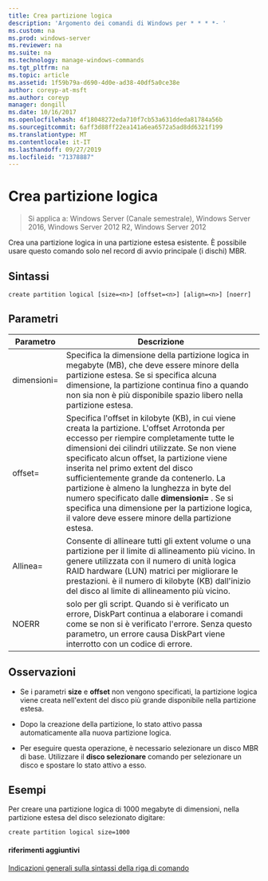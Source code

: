 ```yaml
---
title: Crea partizione logica
description: 'Argomento dei comandi di Windows per * * * *- '
ms.custom: na
ms.prod: windows-server
ms.reviewer: na
ms.suite: na
ms.technology: manage-windows-commands
ms.tgt_pltfrm: na
ms.topic: article
ms.assetid: 1f59b79a-d690-4d0e-ad38-40df5a0ce38e
author: coreyp-at-msft
ms.author: coreyp
manager: dongill
ms.date: 10/16/2017
ms.openlocfilehash: 4f18048272eda710f7cb53a631ddeda81784a56b
ms.sourcegitcommit: 6aff3d88ff22ea141a6ea6572a5ad8dd6321f199
ms.translationtype: MT
ms.contentlocale: it-IT
ms.lasthandoff: 09/27/2019
ms.locfileid: "71378887"
---
```

# <a name="create-partition-logical"></a>Crea partizione logica

>Si applica a: Windows Server (Canale semestrale), Windows Server 2016, Windows Server 2012 R2, Windows Server 2012

Crea una partizione logica in una partizione estesa esistente. È possibile usare questo comando solo nel record di avvio principale \(i dischi\) MBR.  
  
  
  
## <a name="syntax"></a>Sintassi  
  
```  
create partition logical [size=<n>] [offset=<n>] [align=<n>] [noerr]  
```  
  
## <a name="parameters"></a>Parametri  
  
|  Parametro  |                                                                                                                                                                                                                       Descrizione                                                                                                                                                                                                                        |
|-------------|----------------------------------------------------------------------------------------------------------------------------------------------------------------------------------------------------------------------------------------------------------------------------------------------------------------------------------------------------------------------------------------------------------------------------------------------------------|
|  dimensioni\=<n>  |                                                                                                              Specifica la dimensione della partizione logica in megabyte \(MB\), che deve essere minore della partizione estesa. Se si specifica alcuna dimensione, la partizione continua fino a quando non sia non è più disponibile spazio libero nella partizione estesa.                                                                                                               |
| offset\=<n> | Specifica l'offset in kilobyte \(KB\), in cui viene creata la partizione. L'offset Arrotonda per eccesso per riempire completamente tutte le dimensioni dei cilindri utilizzate. Se non viene specificato alcun offset, la partizione viene inserita nel primo extent del disco sufficientemente grande da contenerlo. La partizione è almeno la lunghezza in byte del numero specificato dalle **dimensioni\=<n>** . Se si specifica una dimensione per la partizione logica, il valore deve essere minore della partizione estesa. |
| Allinea\=<n>  |                                                                                     Consente di allineare tutti gli extent volume o una partizione per il limite di allineamento più vicino. In genere utilizzata con il numero di unità logica RAID hardware \(LUN\) matrici per migliorare le prestazioni.  <n> è il numero di kilobyte \(KB\) dall'inizio del disco al limite di allineamento più vicino.                                                                                      |
|    NOERR    |                                                                                                                           solo per gli script. Quando si è verificato un errore, DiskPart continua a elaborare i comandi come se non si è verificato l'errore. Senza questo parametro, un errore causa DiskPart viene interrotto con un codice di errore.                                                                                                                           |
  
## <a name="remarks"></a>Osservazioni  
  
-   Se i parametri **size** e **offset** non vengono specificati, la partizione logica viene creata nell'extent del disco più grande disponibile nella partizione estesa.  
  
-   Dopo la creazione della partizione, lo stato attivo passa automaticamente alla nuova partizione logica.  
  
-   Per eseguire questa operazione, è necessario selezionare un disco MBR di base. Utilizzare il **disco selezionare** comando per selezionare un disco e spostare lo stato attivo a esso.  
  
## <a name="BKMK_examples"></a>Esempi  
Per creare una partizione logica di 1000 megabyte di dimensioni, nella partizione estesa del disco selezionato digitare:  
  
```  
create partition logical size=1000  
```  
  
#### <a name="additional-references"></a>riferimenti aggiuntivi  
[Indicazioni generali sulla sintassi della riga di comando](command-line-syntax-key.md)  
  

  

